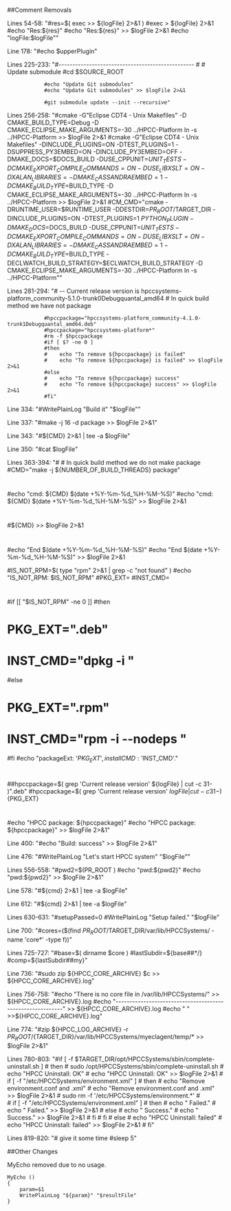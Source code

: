 ##Comment Removals

Lines 54-58: "#res=$(  exec >> ${logFile} 2>&1 )
              #exec > ${logFile} 2>&1
              #echo "Res:${res}"
              #echo "Res:${res}" >> $logFile 2>&1
              #echo "logFile:$logFile""
              
Line 178: "#echo $upperPlugin"

Lines 225-233: "#-------------------------------------------------
                #
                # Update submodule
                #cd $SOURCE_ROOT

                #echo "Update Git submodules"
                #echo "Update Git submodules" >> $logFile 2>&1

                #git submodule update --init --recursive"
                
Lines 256-258: "#cmake -G"Eclipse CDT4 - Unix Makefiles" -D CMAKE_BUILD_TYPE=Debug -D CMAKE_ECLIPSE_MAKE_ARGUMENTS=-30 ../HPCC-Platform ln -s ../HPCC-Platform >> $logFile 2>&1
#cmake  -G"Eclipse CDT4 - Unix Makefiles" -DINCLUDE_PLUGINS=ON -DTEST_PLUGINS=1 -DSUPPRESS_PY3EMBED=ON -DINCLUDE_PY3EMBED=OFF -DMAKE_DOCS=$DOCS_BUILD -DUSE_CPPUNIT=$UNIT_TESTS -DCMAKE_EXPORT_COMPILE_COMMANDS=ON -DUSE_LIBXSLT=ON -DXALAN_LIBRARIES= -D MAKE_CASSANDRAEMBED=1 -D CMAKE_BUILD_TYPE=$BUILD_TYPE -D CMAKE_ECLIPSE_MAKE_ARGUMENTS=-30 ../HPCC-Platform ln -s ../HPCC-Platform >> $logFile 2>&1
#CM_CMD="cmake -DRUNTIME_USER=$RUNTIME_USER -DDESTDIR=${PR_ROOT}/$TARGET_DIR -DINCLUDE_PLUGINS=ON -DTEST_PLUGINS=1 ${PYTHON_PLUGIN} -DMAKE_DOCS=$DOCS_BUILD -DUSE_CPPUNIT=$UNIT_TESTS -DCMAKE_EXPORT_COMPILE_COMMANDS=ON -DUSE_LIBXSLT=ON -DXALAN_LIBRARIES= -D MAKE_CASSANDRAEMBED=1 -D CMAKE_BUILD_TYPE=$BUILD_TYPE -DECLWATCH_BUILD_STRATEGY=$ECLWATCH_BUILD_STRATEGY -D CMAKE_ECLIPSE_MAKE_ARGUMENTS=-30 ../HPCC-Platform ln -s ../HPCC-Platform""

Lines 281-294: "# -- Current release version is hpccsystems-platform_community-5.1.0-trunk0Debugquantal_amd64
                # In quick build method we have not package

                #hpccpackage="hpccsystems-platform_community-4.1.0-trunk1Debugquantal_amd64.deb"
                #hpccpackage="hpccsystems-platform*"
                #rm -f $hpccpackage
                #if [ $? -ne 0 ]
                #then
                #    echo "To remove ${hpccpackage} is failed"
                #    echo "To remove ${hpccpackage} is failed" >> $logFile 2>&1
                #else
                #    echo "To remove ${hpccpackage} success"
                #    echo "To remove ${hpccpackage} success" >> $logFile 2>&1
                #fi"
                
Line 334: "#WritePlainLog "Build it" "$logFile""

Line 337: "#make -j 16 -d package >> $logFile 2>&1"

Line 343: "#${CMD} 2>&1 | tee -a $logFile"

Line 350: "#cat $logFile"

Lines 363-394: "# # In quick build method we do not make package
#CMD="make -j ${NUMBER_OF_BUILD_THREADS} package"
#
#echo "cmd: ${CMD} $(date +%Y-%m-%d_%H-%M-%S)"
#echo "cmd: ${CMD} $(date +%Y-%m-%d_%H-%M-%S)" >> $logFile 2>&1
#
#${CMD} >> $logFile 2>&1
#
#
#echo "End $(date +%Y-%m-%d_%H-%M-%S)"
#echo "End $(date +%Y-%m-%d_%H-%M-%S)" >> $logFile 2>&1

#IS_NOT_RPM=$( type "rpm" 2>&1 | grep -c "not found" )
#echo "IS_NOT_RPM: $IS_NOT_RPM"
#PKG_EXT=
#INST_CMD=
#
#if [[ "$IS_NOT_RPM" -ne 0 ]]
#then
#    PKG_EXT=".deb"
#    INST_CMD="dpkg -i "
#else
#    PKG_EXT=".rpm"
#    INST_CMD="rpm -i --nodeps "
#fi
#echo "packageExt: '$PKG_EXT', installCMD: '$INST_CMD'."
#
##hpccpackage=$( grep 'Current release version' ${logFile} | cut -c 31- )".deb"
#hpccpackage=$( grep 'Current release version' ${logFile} | cut -c 31- )${PKG_EXT}
#
#echo "HPCC package: ${hpccpackage}"
#echo "HPCC package: ${hpccpackage}" >> $logFile 2>&1"

Line 400: "#echo "Build: success" >> $logFile 2>&1"

Line 476: "#WritePlainLog "Let's start HPCC system" "$logFile""

Lines 556-558: "#pwd2=$(PR_ROOT )
                #echo "pwd:${pwd2}"
                #echo "pwd:${pwd2}" >> $logFile 2>&1"
                
Line 578: "#${cmd} 2>&1  | tee -a $logFile"

Line 612: "#${cmd} 2>&1  | tee -a $logFile"

Lines 630-631: "#setupPassed=0
                #WritePlainLog "Setup failed." "$logFile"
                
Line 700: "#cores=($(find $PR_ROOT/$TARGET_DIR/var/lib/HPCCSystems/ -name 'core*' -type f))"

Lines 725-727: "#base=$( dirname $core )
                #lastSubdir=${base##*/}
                #comp=${lastSubdir##my}"
                
Line 736: "#sudo zip ${HPCC_CORE_ARCHIVE} $c >> ${HPCC_CORE_ARCHIVE}.log"

Lines 756-758: "#echo "There is no core file in /var/lib/HPCCSystems/" >> ${HPCC_CORE_ARCHIVE}.log
                #echo "-----------------------------------------------------------" >> ${HPCC_CORE_ARCHIVE}.log
                #echo " " >>${HPCC_CORE_ARCHIVE}.log"
                
Line 774: "#zip ${HPCC_LOG_ARCHIVE} -r ${PR_ROOT}/${TARGET_DIR}/var/lib/HPCCSystems/myeclagent/temp/* >> $logFile 2>&1"

Lines 780-803: "#if [ -f $TARGET_DIR/opt/HPCCSystems/sbin/complete-uninstall.sh ]
                #    then
                #        sudo /opt/HPCCSystems/sbin/complete-uninstall.sh 
                #        echo "HPCC Uninstall: OK"
                #        echo "HPCC Uninstall: OK" >> $logFile 2>&1
                #        if [ -f "/etc/HPCCSystems/environment.xml" ]
                #        then
                #            echo "Remove environment.conf and .xml"
                #            echo "Remove environment.conf and .xml" >> $logFile 2>&1
                #            sudo rm -f '/etc/HPCCSystems/environment.*'
                #            
                #            if [ -f "/etc/HPCCSystems/environment.xml" ]
                #            then
                #                echo "  Failed."
                #                echo "  Failed." >> $logFile 2>&1
                #            else
                #                echo "  Success."
                #                echo "  Success." >> $logFile 2>&1
                #            fi
                #        fi
                #    else
                #        echo "HPCC Uninstall: failed"
                #        echo "HPCC Uninstall: failed" >> $logFile 2>&1
                #    fi"
                
Lines 819-820: "# give it some time
                #sleep 5"
                
##Other Changes

MyEcho removed due to no usage.
```
MyEcho ()
{
    param=$1
    WritePlainLog "${param}" "$resultFile"
}
```
